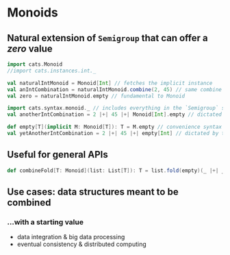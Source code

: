 # Monoids

## Natural extension of `Semigroup` that can offer a _zero_ value

```scala mdoc
import cats.Monoid
//import cats.instances.int._

val naturalIntMonoid = Monoid[Int] // fetches the implicit instance
val anIntCombination = naturalIntMonoid.combine(2, 45) // same combine from Semigroup
val zero = naturalIntMonoid.empty // fundamental to Monoid
```

```scala mdoc
import cats.syntax.monoid._ // includes everything in the `Semigroup` syntax
val anotherIntCombination = 2 |+| 45 |+| Monoid[Int].empty // dictated by the Monoid[Int]
```

```scala mdoc
def empty[T](implicit M: Monoid[T]): T = M.empty // convenience syntax
val yetAnotherIntCombination = 2 |+| 45 |+| empty[Int] // dictated by the Monoid[Int]
```

## Useful for general APIs

```scala mdoc
def combineFold[T: Monoid](list: List[T]): T = list.fold(empty)(_ |+| _)
```

## Use cases: data structures meant to be combined
### ...with a starting value
 - data integration & big data processing
 - eventual consistency & distributed computing
